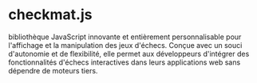 # checkmat.js
bibliothèque JavaScript innovante et entièrement personnalisable pour l'affichage et la manipulation des jeux d'échecs. Conçue avec un souci d'autonomie et de flexibilité, elle permet aux développeurs d'intégrer des fonctionnalités d'échecs interactives dans leurs applications web sans dépendre de moteurs tiers.
